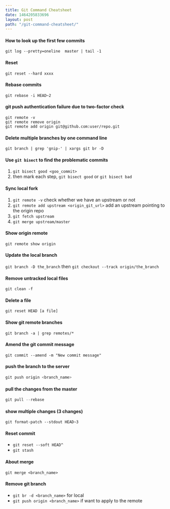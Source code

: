 ```yaml
---
title: Git Command Cheatsheet
date: 1464205833696
layout: post
path: "/git-command-cheatsheet/"
---
```


#### How to look up the first few commits

```
git log --pretty=oneline  master | tail -1

```

#### Reset

```
git reset --hard xxxx
```

#### Rebase commits
```
git rebase -i HEAD~2
```

#### git push authentication failure due to two-factor check
```
git remote -v 
git remote remove origin 
git remote add origin git@github.com:user/repo.git  
```

#### Delete multiple branches by one command line
`git branch | grep 'gnip-' | xargs git br -D`

#### Use `git bisect` to find the problematic commits
1. `git bisect good <goo_commit>`
2. then mark each step, `git bisect good` or `git bisect bad`

#### Sync local fork

1. `git remote -v` check whether we have an upstream or not
2. `git remote add upstream <origin_git_url>` add an upstream pointing to the origin repo
3. `git fetch upstream`
4. `git merge upstream/master`

#### Show origin remote
`git remote show origin`

#### Update the local branch
`git branch -D the_branch`
then
`git checkout --track origin/the_branch`

#### Remove untracked local files
`git clean -f`
#### Delete a file
`git reset HEAD [a file]`

#### Show git remote branches
`git branch -a | grep remotes/*`

#### Amend the git commit message
`git commit --amend -m "New commit message"`

#### push the branch to the server
```javascript
git push origin <branch_name>

```

#### pull the changes from the master
```javascript
git pull --rebase
```

#### show multiple changes (3 changes)
`git format-patch --stdout HEAD~3`

#### Reset commit
- `git reset --soft HEAD^`
- `git stash`

#### About merge
`git merge <branch_name>`

#### Remove git branch
- `git br -d <branch_name>` for local
- `git push origin <branch_name>` if want to apply to the remote